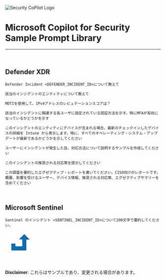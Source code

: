 ![Security CoPilot Logo](https://github.com/ninjyanaka/Copilot-For-Security/blob/main/Promptbook%20samples/ic_fluent_copilot_64_64%402x.png)
# Microsoft Copilot for Security Sample Prompt Library

***
&nbsp;
## Defender XDR 

 ```
Defender Incident <DEFENDER_INCIDENT_ID>について教えて
 ```
 ```
該当のインシデントのエンティティについて教えて
 ```
 ```
MDTIを使用して、IPv4アドレスのレピュテーションスコアは？
 ```
```
該当のインシデントに関連する各ユーザに設定されている認証方法を示す。特にMFAが有効になっているかどうかを示す
```
```
このインシデントのエンティティにデバイスが含まれる場合、最新のチェックインしたデバイスの詳細を Intune から表示します。特に、すべてのオペレーティング・システム・アップデートが最新であるかどうかを示してください
```
```
ユーザーにインシデントが発生した旨、対応方法について説明するサンプルを作成してください
```
```
このインシデントの推奨される対応策を提示してください
```

```
この調査を要約したエグゼクティブ・レポートを書いてください。CISO向けのレポートです。概要、影響を受けるユーザー、デバイス情報、推奨される対応策、エグゼクティブサマリーを含めてください
```

&nbsp;

## Microsoft Sentinel

 ```
Sentinel のインシデント <SENTINEL_INCIDENT_ID>について200文字で要約してください。
 ```



&nbsp;
[![alt text](../../Images/backtotop.svg)](#defender)

&nbsp;

**Disclaimer**: これらはサンプルであり、変更される場合があります。
